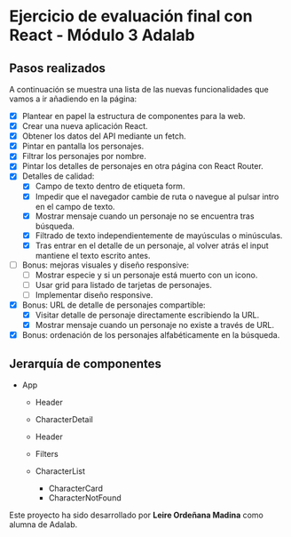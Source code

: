 # Ejercicio de evaluación final con React - Módulo 3 Adalab

## Pasos realizados

A continuación se muestra una lista de las nuevas funcionalidades que vamos a ir añadiendo en la página:

- [x] Plantear en papel la estructura de componentes para la web.
- [x] Crear una nueva aplicación React.
- [x] Obtener los datos del API mediante un fetch.
- [x] Pintar en pantalla los personajes.
- [x] Filtrar los personajes por nombre.
- [x] Pintar los detalles de personajes en otra página con React Router.
- [x] Detalles de calidad: 
  - [x] Campo de texto dentro de etiqueta form.
  - [x] Impedir que el navegador cambie de ruta o navegue al pulsar intro en el campo de texto.
  - [x] Mostrar mensaje cuando un personaje no se encuentra tras búsqueda.
  - [x] Filtrado de texto independientemente de mayúsculas o minúsculas.
  - [x] Tras entrar en el detalle de un personaje, al volver atrás el input mantiene el texto escrito antes.
- [ ] Bonus: mejoras visuales y diseño responsive:
  - [ ] Mostrar especie y si un personaje está muerto con un icono.
  - [ ] Usar grid para listado de tarjetas de personajes.
  - [ ] Implementar diseño responsive.
- [x] Bonus: URL de detalle de personajes compartible:
  - [x] Visitar detalle de personaje directamente escribiendo la URL.
  - [x] Mostrar mensaje cuando un personaje no existe a través de URL.
- [x] Bonus: ordenación de los personajes alfabéticamente en la búsqueda.

## Jerarquía de componentes

- App
  - Header
  - CharacterDetail

  - Header
  - Filters
  - CharacterList
    - CharacterCard
    - CharacterNotFound


Este proyecto ha sido desarrollado por **Leire Ordeñana Madina** como alumna de Adalab.
